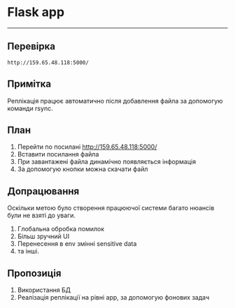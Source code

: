 # Flask app
___

## Перевірка
```http request
http://159.65.48.118:5000/
```

## Примітка
Реплікація працює автоматично після добавлення файла за допомогую команди rsync. 

## План
1. Перейти по посилані http://159.65.48.118:5000/
2. Вставити посилання файла
3. При завантажені файла динамічно появляється інформація
4. За допомогую кнопки можна скачати файл

## Допрацювання
Оскільки метою було створення працюючої системи багато нюансів були не взяті до уваги.
1. Глобальна обробка помилок
2. Більш зручний UI
3. Перенесення в env змінні sensitive data
4. та інші.

## Пропозиція
1. Використання БД
2. Реалізація реплікації на рівні app, за допомогую фонових задач
